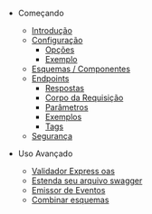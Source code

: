 - Começando

  - [Introdução](/pt/README.md)
  - [Configuração](/pt/configuration.md?id=configuration)
    - [Opções](/pt/configuration.md?id=configuration)
    - [Exemplo](/pt/configuration.md?id=full-example)
  - [Esquemas / Componentes](/pt/components.md)
  - [Endpoints](/pt/responses.md)
    - [Respostas](/pt/responses.md)
    - [Corpo da Requisição](/pt/requestBody.md)
    - [Parâmetros](/pt/parameters.md)
    - [Exemplos](/pt/examples.md)
    - [Tags](/pt/tags.md)
  - [Segurança](/pt/security.md)

- Uso Avançado

  - [Validador Express oas](/pt/validator.md)
  - [Estenda seu arquivo swagger](/pt/merge.md)
  - [Emissor de Eventos](/pt/eventEmitter.md)
  - [Combinar esquemas](/pt/combineSchemas.md)
